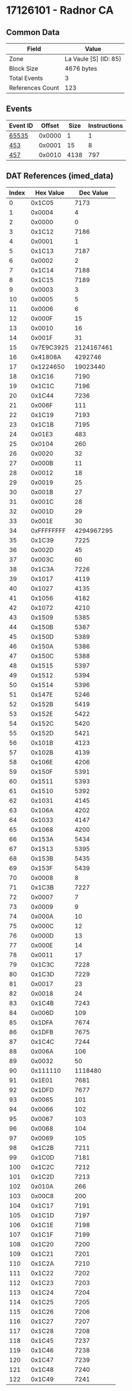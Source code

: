 # 17126101 - Radnor CA

## Common Data

| Field            | Value                 |
|------------------|-----------------------|
| Zone             | La Vaule [S] (ID: 85) |
| Block Size       | 4676 bytes            |
| Total Events     | 3                     |
| References Count | 123                   |

## Events

| Event ID            | Offset   |   Size |   Instructions |
|---------------------|----------|--------|----------------|
| [65535](./65535.md) | 0x0000   |      1 |              1 |
| [453](./453.md)     | 0x0001   |     15 |              8 |
| [457](./457.md)     | 0x0010   |   4138 |            797 |

## DAT References (imed_data)

|   Index | Hex Value   |   Dec Value |
|---------|-------------|-------------|
|       0 | 0x1C05      |        7173 |
|       1 | 0x0004      |           4 |
|       2 | 0x0000      |           0 |
|       3 | 0x1C12      |        7186 |
|       4 | 0x0001      |           1 |
|       5 | 0x1C13      |        7187 |
|       6 | 0x0002      |           2 |
|       7 | 0x1C14      |        7188 |
|       8 | 0x1C15      |        7189 |
|       9 | 0x0003      |           3 |
|      10 | 0x0005      |           5 |
|      11 | 0x0006      |           6 |
|      12 | 0x000F      |          15 |
|      13 | 0x0010      |          16 |
|      14 | 0x001F      |          31 |
|      15 | 0x7E9C3925  |  2124167461 |
|      16 | 0x41808A    |     4292746 |
|      17 | 0x1224650   |    19023440 |
|      18 | 0x1C16      |        7190 |
|      19 | 0x1C1C      |        7196 |
|      20 | 0x1C44      |        7236 |
|      21 | 0x006F      |         111 |
|      22 | 0x1C19      |        7193 |
|      23 | 0x1C1B      |        7195 |
|      24 | 0x01E3      |         483 |
|      25 | 0x0104      |         260 |
|      26 | 0x0020      |          32 |
|      27 | 0x000B      |          11 |
|      28 | 0x0012      |          18 |
|      29 | 0x0019      |          25 |
|      30 | 0x001B      |          27 |
|      31 | 0x001C      |          28 |
|      32 | 0x001D      |          29 |
|      33 | 0x001E      |          30 |
|      34 | 0xFFFFFFFF  |  4294967295 |
|      35 | 0x1C39      |        7225 |
|      36 | 0x002D      |          45 |
|      37 | 0x003C      |          60 |
|      38 | 0x1C3A      |        7226 |
|      39 | 0x1017      |        4119 |
|      40 | 0x1027      |        4135 |
|      41 | 0x1056      |        4182 |
|      42 | 0x1072      |        4210 |
|      43 | 0x1509      |        5385 |
|      44 | 0x150B      |        5387 |
|      45 | 0x150D      |        5389 |
|      46 | 0x150A      |        5386 |
|      47 | 0x150C      |        5388 |
|      48 | 0x1515      |        5397 |
|      49 | 0x1512      |        5394 |
|      50 | 0x1514      |        5396 |
|      51 | 0x147E      |        5246 |
|      52 | 0x152B      |        5419 |
|      53 | 0x152E      |        5422 |
|      54 | 0x152C      |        5420 |
|      55 | 0x152D      |        5421 |
|      56 | 0x101B      |        4123 |
|      57 | 0x102B      |        4139 |
|      58 | 0x106E      |        4206 |
|      59 | 0x150F      |        5391 |
|      60 | 0x1511      |        5393 |
|      61 | 0x1510      |        5392 |
|      62 | 0x1031      |        4145 |
|      63 | 0x106A      |        4202 |
|      64 | 0x1033      |        4147 |
|      65 | 0x1068      |        4200 |
|      66 | 0x153A      |        5434 |
|      67 | 0x1513      |        5395 |
|      68 | 0x153B      |        5435 |
|      69 | 0x153F      |        5439 |
|      70 | 0x0008      |           8 |
|      71 | 0x1C3B      |        7227 |
|      72 | 0x0007      |           7 |
|      73 | 0x0009      |           9 |
|      74 | 0x000A      |          10 |
|      75 | 0x000C      |          12 |
|      76 | 0x000D      |          13 |
|      77 | 0x000E      |          14 |
|      78 | 0x0011      |          17 |
|      79 | 0x1C3C      |        7228 |
|      80 | 0x1C3D      |        7229 |
|      81 | 0x0017      |          23 |
|      82 | 0x0018      |          24 |
|      83 | 0x1C4B      |        7243 |
|      84 | 0x006D      |         109 |
|      85 | 0x1DFA      |        7674 |
|      86 | 0x1DFB      |        7675 |
|      87 | 0x1C4C      |        7244 |
|      88 | 0x006A      |         106 |
|      89 | 0x0032      |          50 |
|      90 | 0x111110    |     1118480 |
|      91 | 0x1E01      |        7681 |
|      92 | 0x1DFD      |        7677 |
|      93 | 0x0065      |         101 |
|      94 | 0x0066      |         102 |
|      95 | 0x0067      |         103 |
|      96 | 0x0068      |         104 |
|      97 | 0x0069      |         105 |
|      98 | 0x1C2B      |        7211 |
|      99 | 0x1C0D      |        7181 |
|     100 | 0x1C2C      |        7212 |
|     101 | 0x1C2D      |        7213 |
|     102 | 0x010A      |         266 |
|     103 | 0x00C8      |         200 |
|     104 | 0x1C17      |        7191 |
|     105 | 0x1C1D      |        7197 |
|     106 | 0x1C1E      |        7198 |
|     107 | 0x1C1F      |        7199 |
|     108 | 0x1C20      |        7200 |
|     109 | 0x1C21      |        7201 |
|     110 | 0x1C2A      |        7210 |
|     111 | 0x1C22      |        7202 |
|     112 | 0x1C23      |        7203 |
|     113 | 0x1C24      |        7204 |
|     114 | 0x1C25      |        7205 |
|     115 | 0x1C26      |        7206 |
|     116 | 0x1C27      |        7207 |
|     117 | 0x1C28      |        7208 |
|     118 | 0x1C45      |        7237 |
|     119 | 0x1C46      |        7238 |
|     120 | 0x1C47      |        7239 |
|     121 | 0x1C48      |        7240 |
|     122 | 0x1C49      |        7241 |
